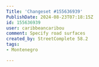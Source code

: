 ```yaml
---
Title: 'Changeset #155636939'
PublishDate: 2024-08-23T07:18:15Z
id: 155636939
user: caribbeancaribou
comment: Specify road surfaces
created_by: StreetComplete 58.2
tags:
- Montenegro

---
```

